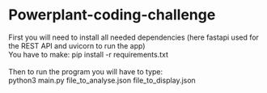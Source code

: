 # Powerplant-coding-challenge
First you will need to install all needed dependencies (here fastapi used for the REST API and uvicorn to run the app) <br />
You have to make: pip install -r requirements.txt <br />
<br />
Then to run the program you will have to type: <br />
python3 main.py file_to_analyse.json file_to_display.json <br />
